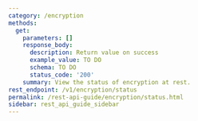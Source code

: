 ```yaml
---
category: /encryption
methods:
  get:
    parameters: []
    response_body:
      description: Return value on success
      example_value: TO DO
      schema: TO DO
      status_code: '200'
    summary: View the status of encryption at rest.
rest_endpoint: /v1/encryption/status
permalink: /rest-api-guide/encryption/status.html
sidebar: rest_api_guide_sidebar
---
```

